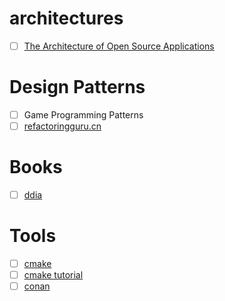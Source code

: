 architectures
=============
* [ ] [The Architecture of Open Source Applications](https://aosabook.org/en/)

Design Patterns
===============
* [ ] Game Programming Patterns
* [ ] [refactoringguru.cn](https://refactoringguru.cn/design-patterns)

Books
=====
* [ ] [ddia](https://vonng.gitbook.io/vonng/)

Tools
=====
* [ ] [cmake](https://cliutils.gitlab.io/modern-cmake/)
* [ ] [cmake tutorial](https://cmake.org/cmake/help/latest/guide/tutorial/index.html)
* [ ] [conan](https://conan.io/)
